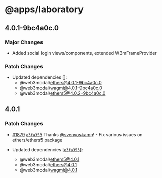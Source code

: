 # @apps/laboratory

## 4.0.1-9bc4a0c.0

### Major Changes

- Added social login views/components, extended W3mFrameProvider

### Patch Changes

- Updated dependencies []:
  - @web3modal/ethers@4.0.1-9bc4a0c.0
  - @web3modal/wagmi@4.0.1-9bc4a0c.0
  - @web3modal/ethers5@4.0.2-9bc4a0c.0

## 4.0.1

### Patch Changes

- [#1879](https://github.com/WalletConnect/web3modal/pull/1879) [`e3fa353`](https://github.com/WalletConnect/web3modal/commit/e3fa35396e3d2b1153d12bfaf92738bc67b46640) Thanks [@svenvoskamp](https://github.com/svenvoskamp)! - Fix various issues on ethers/ethers5 package

- Updated dependencies [[`e3fa353`](https://github.com/WalletConnect/web3modal/commit/e3fa35396e3d2b1153d12bfaf92738bc67b46640)]:
  - @web3modal/ethers5@4.0.1
  - @web3modal/ethers@4.0.1
  - @web3modal/wagmi@4.0.1
